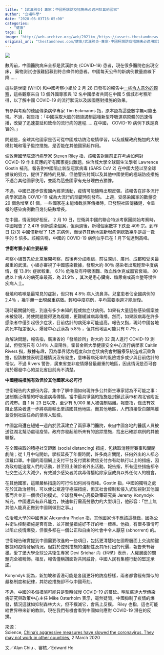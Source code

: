 ```yaml
---
title: "【武漢肺炎】專家：中國極端防疫措施未必適用於其他國家"
author: "立場科學"
date: "2020-03-03T16:05:00"
categories:
  - "健康"
tags: []
image: "http://web.archive.org/web/2021im_/https://assets.thestandnews.com/media/photos/20200303205BRecovered5D-06_l5EzT_GX8b2uk.png"
original_url: "thestandnews.com/健康/武漢肺炎-專家-中國極端防疫措施未必適用於其他國家"
---
```

![](http://web.archive.org/web/2021im_/https://assets.thestandnews.com/media/photos/20200303205BRecovered5D-06_l5EzT_GX8b2uk.png)

數周前，中國醫院病床全都是武漢肺炎 (COVID-19) 患者，現在很多醫院也出現空床， 藥物測試也很難招募到符合條件的患者。中國每天公佈的新病例數量直線下降……

這些是世衛 (WHO) 和中國考察小組於 2 月 28 日發布的報告中[一些令人意外的觀察](http://web.archive.org/web/20211229132458/https://www.who.int/docs/default-source/coronaviruse/who-china-joint-mission-on-covid-19-final-report.pdf)，這些觀察來自 13 個外國專家與 12 名中國學者共同在中國 5 個城市考察所得，以了解中國 COVID-19 的流行狀況以及該國應對措施的效果。

有參與考察的德國傳染病學專家 Tim Eckmanns 指，原本認為這些數字無可能出現。不過，報告指：「中國採取大膽的措施遏制這種新型呼吸道病原體的迅速傳播，改變了迅速蔓延和致命的流行病的進程……在中國， COVID-19 病例下跌是真實的。」

問題是，全球其他國家是否可從中國成功防治疫情學習，以及威權政府施加的大規模封城和電子監控措施，是否能在其他國家起作用。

倫敦帝國學院流行病學家 Steven Riley 指，該報告對目前正在考慮如何對 COVID-19 作出反應的所有國家提出難題。佐治城大學全球衛生法學者 Lawrence Gostin 補充，報告對中國阻止新型冠狀病毒 (SARS CoV 2) 在中國大陸以至全球擴散的努力，提供了獨特的見解，但他警告封城以及其他中國使用的極端防疫措施不適合其他國家使用，並認為這些國家有充分理由去猶豫。

不過，中國已逐步恢復國內經濟活動，疫情可能隨時出現反彈。該報告在許多流行病學家認為 COVID-19 成為大流行的關鍵時刻發布。 上週，受感染國家的數量從 29 個急增至 61 個。一些國家在未能堵截旅客傳播時，已發現社區傳播鏈，令呈報的感染病例數目幾何級數增長。

在中國，情況剛好相反。 2 月 10 日，世衛與中國的聯合特派考察團開始考察時，中國報告了 2,478 例新感染個案，但兩週後，新增個案數字下跌至 409 宗。到昨日 (2/3) 中國僅新增了 125 宗病例，而世界其他地區新增病例總數幾乎是這一數字的 5 倍多。該報告稱，中國的 COVID-19 病例似乎已在 1 月下旬達到高峰。

**世衛考察小組主要結果**

考察小組首先於北京展開考察，然後再分成兩組，前往深圳、廣州、成都和受災最嚴重的武漢。小組亦審視了中國感染數據，發現大約 80％ 感染者出現輕至中度病情，僅 13.8％ 症狀較重， 6.1％ 危殆及有呼吸困難、敗血性休克或器官衰竭。 80 歲以上病人的病死率最高，為 21.9% ，其次是患心臟病、糖尿病或高血壓等慢性疾病人士。

發燒和咳嗽是最常見的症狀，但只有 4.8％ 病人流鼻涕。兒童患者佔全國病例的 2.4％ ，幾乎無一出現嚴重病徵。輕和中度病例，平均需要兩週才能康復。

現時最關鍵的是，到底有多少未知的輕或無症狀病例。如果有大量這些感染個案並未被發現，將使問題變得更為複雜，更難緩減病毒傳播。然而，如果該病毒在許多感染者中僅引起很少症狀，目前估計的病死率可能過高。報告又指，現時中國各地病死率相差很大，爆發中心武漢為 5.8％ ，但其他地區可能只有 0.7％ 。

為解決問題，報告指，廣東省的「發燒診所」對大約 32 萬人進行 COVID-19 測試，但發現只有 0.14％ 人呈陽性。霍普金斯大學健康安全中心流行病學家 Caitlin Rivers 指，數據有趣，因為學界認為輕度和無症狀病例會對醫療系統造成沉重負擔，但該數據表明這種情況沒有發生，意味著病死率的風險或多或少與目前估計的相似。不過 Rivers 警告，廣東省並非疫情爆發最嚴重的地區，因此情況是否可套用於爆發中心的湖北省目前尚不清楚。

**中國極端措施有效但於其他國家未必可行**

世衛報告的大部份內容，集中了解中國如何現許多公共衛生專家認為不可能之事：遏制廣泛傳播的呼吸道病毒傳播。當中最具爭議的指施是封鎖武漢市和湖北省附近的城市。自 1 月 23 日以來，至少有 5,000 萬人被強制隔離。報告指，做法有效阻止感染者進一步將病毒輸出至該國其他地區。而其他地區，人們須接受自願隔離並受到社區任命的領導人監控。

中國當局還在短短一週內於武漢建立了兩家專門醫院，來自中國各地的醫護人員被送往湖北幫助處理疫情。政府亦發起前所未有的追踪措施，找出已確診病例的其他聯繫。

在全國採取的積極社交距離 (social distancing) 措施，包括取消體育賽事和關閉劇院；從 1 月中旬開始，學校延長了年假時間，許多商店關閉，任何外出的人都必須戴口罩。中國的兩個網上支付平台支付寶和微信支付亦有助執行以上的措施，因為政府能追蹤人們的活動，甚至阻止確診者外出活動。報告指，所有這些措施都令社交生活大大減少，有效減少感染者將病毒傳播給除家庭成員以外任何人的機會。

在其他國家，這類嚴格措施的可行性如何尚待商榷。Gostin 指，中國的獨特之處在於其政治體制，可以使公眾遵守極端措施，但其社會控制和侵入式監視對其他國家而言並非一個很好的模式。全球發展中心高級政策研究員 Jeremy Konyndyk 補充，中國還具有非凡能力，快速執行需高勞動力的大型項目，他形容：「世上無其他人能真正做到中國剛做到之事。」

佐治城大學的中國專家 Alexandra Phelan 指，其他國家也不應該這樣做，因為公共衛生控制措施是否有效，並非衡量措施好不好的唯一標準。他指，有很多事情可以阻止疫情爆發，但很多都在一個公正和自由的社會中令人厭惡 (abhorrent) 的。

世衛報告確實提到中國需要改進的一些項目，包括更清楚地在國際層面上交流關鍵數據和疫情發展情況。但對於控制措施的強制性及其所付出的代價，報告未有著墨。愛丁堡大學全球公共衛生專家 Devi Sridhar 向《科學》表示，人權層面的問題完全被粉飾。相反，報告僅稱讚面對共同威脅，中國人民有集體行動的堅定承諾。

Konyndyk 認為，新加坡和香港可能是各國更好的防疫榜樣，兩者都曾經有類似的嚴格制度和紀律，其防疫措施卻不似中國苛刻。

不過，中國的多個措施可能只是暫時減慢 COVID-19 的蔓延。明尼蘇達大學傳染病研究與政策中心主任 Mike Osterholm 表示，毫無疑問，中國抑制了疫情的爆發，情況這就如抑制森林大火，但不撲滅它，會馬上反撲。 Riley 也指，這也可能給世界帶來新的教訓，現在我們有機會看到中國如何應對 COVID-19 潛在的反撲。

來源：  
Science, [China’s aggressive measures have slowed the coronavirus. They may not work in other countries](http://web.archive.org/web/20211229132458/https://www.sciencemag.org/news/2020/03/china-s-aggressive-measures-have-slowed-coronavirus-they-may-not-work-other-countries), 2 March 2020

文／Alan Chiu 、審核／Edward Ho